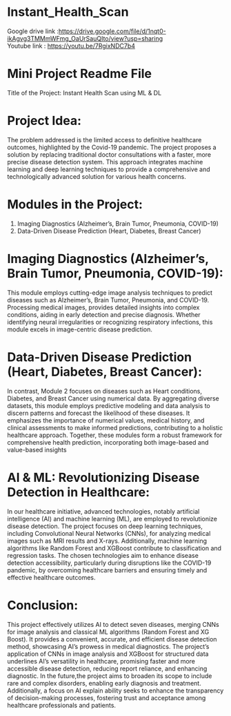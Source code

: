 # Instant_Health_Scan

Google drive link :https://drive.google.com/file/d/1nqt0-ikAgvg3TMMmWFmg_OaUrSauQIto/view?usp=sharing <br>
Youtube link : https://youtu.be/7RgixNDC7b4<br>
# Mini Project Readme File
Title of the Project: Instant Health Scan using ML & DL

# Project Idea:
The problem addressed is the limited access to definitive healthcare outcomes, highlighted by the Covid-19 pandemic. The project proposes a solution by replacing traditional doctor consultations with a faster, more precise disease detection system. This approach integrates machine learning and deep learning techniques to provide a comprehensive and technologically advanced solution for various health concerns.

# Modules in the Project:
1)	Imaging Diagnostics (Alzheimer’s, Brain Tumor, Pneumonia, COVID-19) 
2)	Data-Driven Disease Prediction (Heart, Diabetes, Breast Cancer) <br>
# Imaging Diagnostics (Alzheimer’s, Brain Tumor, Pneumonia, COVID-19):
This module employs cutting-edge image analysis techniques to predict diseases such as Alzheimer’s, Brain Tumor, Pneumonia, and COVID-19. Processing medical images, provides detailed insights into complex conditions, aiding in early detection and precise diagnosis. Whether identifying neural irregularities or recognizing respiratory infections, this module excels in image-centric disease prediction. <br>
# Data-Driven Disease Prediction (Heart, Diabetes, Breast Cancer):
In contrast, Module 2 focuses on diseases such as Heart conditions, Diabetes, and Breast Cancer using numerical data. By aggregating diverse datasets, this module employs predictive modeling and data analysis to discern patterns and forecast the likelihood of these diseases. It emphasizes the importance of numerical values, medical history, and clinical assessments to make informed predictions, contributing to a holistic healthcare approach. Together, these modules form a robust framework for comprehensive health prediction, incorporating both image-based and value-based insights
<br>
# AI & ML: Revolutionizing Disease Detection in Healthcare:
In our healthcare initiative, advanced technologies, notably artificial intelligence (AI) and machine learning (ML), are employed to revolutionize disease detection. The project focuses on deep learning techniques, including Convolutional Neural Networks (CNNs), for analyzing medical images such as MRI results and X-rays. Additionally, machine learning algorithms like Random Forest and XGBoost contribute to classification and regression tasks. The chosen technologies aim to enhance disease detection accessibility, particularly during disruptions like the COVID-19 pandemic, by overcoming healthcare barriers and ensuring timely and effective healthcare outcomes.
<br>

# Conclusion:
This project effectively utilizes AI to detect seven diseases, merging CNNs for image analysis and classical ML algorithms (Random Forest and XG Boost). It provides a convenient, accurate, and efficient disease detection method, showcasing AI’s prowess in medical diagnostics. The project’s application of CNNs in image analysis and XGBoost for structured data underlines AI’s versatility in healthcare, promising faster and more accessible disease detection, reducing report reliance, and enhancing diagnostic.
In the future,the project aims to broaden its scope to include rare and complex disorders, enabling early diagnosis and treatment. Additionally, a focus on AI explain ability seeks to enhance the transparency of decision-making processes, fostering trust and acceptance among healthcare professionals and patients.
